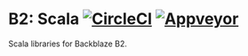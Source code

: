 # B2: Scala [![CircleCI][circle-ci-status-label]][circle-ci-job] [![Appveyor][appveyor-status-label]][appveyor-build]

Scala libraries for Backblaze B2.

[appveyor-status-label]: https://ci.appveyor.com/api/projects/status/???/branch/v0.0.x?svg=true
[appveyor-build]: https://ci.appveyor.com/project/michaelahlers/b2-scala/branch/v0.0.x

[circle-ci-job]: https://circleci.com/gh/gig-foundation/b2-scala/tree/v0.0.x
[circle-ci-status-label]: https://circleci.com/gh/gig-foundation/b2-scala/tree/v0.0.x.svg?style=svg
